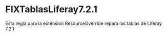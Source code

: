 # FIXTablasLiferay7.2.1
Esta regla para la extension ResourceOverride repara las tablas de Liferay 7.2.1
